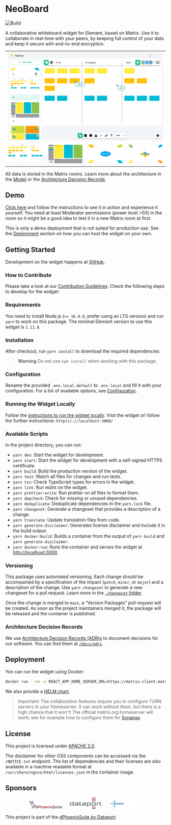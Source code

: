 # NeoBoard

![Build](https://github.com/nordeck/matrix-neoboard/workflows/CI/badge.svg)

A collaborative whiteboard widget for Element, based on Matrix.
Use it to collaborate in real-time with your peers, by keeping full control of your data and keep it secure with end-to-end encryption.

<table>
  <tr>
    <td colspan="4">
      <img src="./docs/img/neoboard.png" alt="A screenshot of the NeoBoard showing the drawing board, a list of different slides, and the cursors of the collaborators Alicia and Jim.">
    </td>
  </tr>
  <tr>
    <td>
      <img src="./docs/img/example-kanban.png" alt="A whiteboard showing a Kanban board with three columns: to do, in progress, done.">
    </td>
    <td>
      <img src="./docs/img/example-leancoffee.png" alt="A whiteboard showing a board to moderate a lean coffee.">
    </td>
    <td>
      <img src="./docs/img/example-mindmap.png" alt="A whiteboard showing a mindmap to collect ideas.">
    </td>
    <td>
      <img src="./docs/img/example-swot.png" alt="A whitboard showing an empty SWOT analysis to collect strengths, weaknesses, opportunities, and threats.">
    </td>
  </tr>
</table>

All data is stored in the Matrix rooms. Learn more about the architecture in the [Model](./docs/model) or the [Architecture Decision Records](./docs/adrs).

## Demo

[Click here](https://nordeck.github.io/matrix-neoboard) and follow the instructions to see it in action and experience it yourself.
You need at least Moderator permissions (power level >50) in the room so it might be a good idea to test it in a new Matrix room at first.

This is only a demo deployment that is not suited for production use.
See the [Deployment](#deployment) section on how you can host the widget on your own.

## Getting Started

Development on the widget happens at [GitHub](https://github.com/nordeck/matrix-neoboard).

### How to Contribute

Please take a look at our [Contribution Guidelines](https://github.com/nordeck/.github/blob/main/docs/CONTRIBUTING.md).
Check the following steps to develop for the widget:

### Requirements

You need to install Node.js (`>= 16.0.0`, prefer using an LTS version) and run
`yarn` to work on this package.
The minimal Element version to use this widget is `1.11.8`.

### Installation

After checkout, run `yarn install` to download the required dependencies

> **Warning** Do not use `npm install` when working with this package.

### Configuration

Rename the provided `.env.local.default` to `.env.local` and fill it with your configuration.
For a list of available options, see [Configuration](./docs/configuration.md).

### Running the Widget Locally

Follow the [instructions to run the widget locally](https://github.com/nordeck/matrix-widget-toolkit/tree/main/example-widget-mui#running-the-widget-locally).
Visit the widget url follow the further instructions: `http(s)://localhost:3000/`

### Available Scripts

In the project directory, you can run:

- `yarn dev`: Start the widget for development.
- `yarn start`: Start the widget for development with a self-signed HTTPS certificate.
- `yarn build`: Build the production version of the widget.
- `yarn test`: Watch all files for changes and run tests.
- `yarn tsc`: Check TypeScript types for errors in the widget.
- `yarn lint`: Run eslint on the widget.
- `yarn prettier:write`: Run prettier on all files to format them.
- `yarn depcheck`: Check for missing or unused dependencies.
- `yarn deduplicate`: Deduplicate dependencies in the `yarn.lock` file.
- `yarn changeset`: Generate a changeset that provides a description of a
  change.
- `yarn translate`: Update translation files from code.
- `yarn generate-disclaimer`: Generates license disclaimer and include it in the build output.
- `yarn docker:build`: Builds a container from the output of `yarn build` and `yarn generate-disclaimer`.
- `yarn docker:run`: Runs the container and serves the widget at [http://localhost:3000](http://localhost:3000).

### Versioning

This package uses automated versioning.
Each change should be accompanied by a specification of the impact (`patch`, `minor`, or `major`) and a description of the change.
Use `yarn changeset` to generate a new changeset for a pull request.
Learn more in the [`.changeset` folder](./.changeset).

Once the change is merged to `main`, a “Version Packages” pull request will be created.
As soon as the project maintainers merged it, the package will be released and the container is published.

### Architecture Decision Records

We use [Architecture Decision Records (ADR)s](https://github.com/nordeck/matrix-widget-toolkit/blob/main/docs/adrs/adr001-use-adrs-to-document-decisions.md) to document decisions for our software.
You can find them at [`/docs/adrs`](./docs/adrs/).

## Deployment

Yon can run the widget using Docker:

```sh
docker run --rm -e REACT_APP_HOME_SERVER_URL=https://matrix-client.matrix.org -p 8080:8080 ghcr.io/nordeck/matrix-neoboard-widget:latest
```

We also provide a [HELM chart](./charts/).

> Important:
> The collaboration features require you to configure TURN servers in your Homeserver.
> It can work without them, but there is a high chance that it won't!
> The official matrix.org homeserver will work; see for example how to configure them for [Synapse](https://matrix-org.github.io/synapse/latest/turn-howto.html).

## License

This project is licensed under [APACHE 2.0](./LICENSE).

The disclaimer for other OSS components can be accessed via the `/NOTICE.txt` endpoint.
The list of dependencies and their licenses are also available in a machine readable format at `/usr/share/nginx/html/licenses.json` in the container image.

## Sponsors

<p align="center">
   <a href="https://www.dphoenixsuite.de/"><img src="./docs/logos/dphoenixsuitelogo.svg" alt="dPhoenixSuite" width="20%"></a>
   &nbsp;&nbsp;&nbsp;&nbsp;
   <a href="https://www.dataport.de/"><img src="./docs/logos/dataportlogo.png" alt="Dataport" width="20%"></a>
   &nbsp;&nbsp;&nbsp;&nbsp;
   <a href="https://www.nordeck.net/"><img src="./docs/logos/nordecklogo.png" alt="Nordeck" width="20%"></a>
</p>

This project is part of the [dPhoenixSuite by Dataport](https://www.dphoenixsuite.de/).
